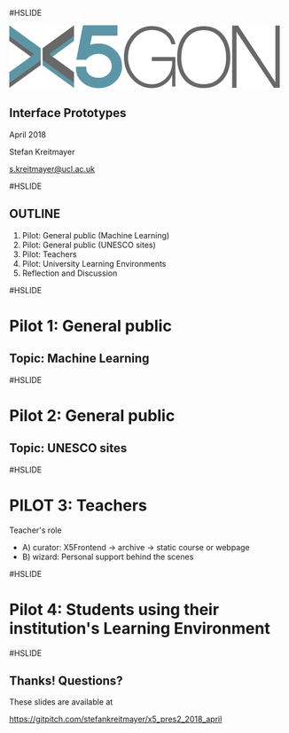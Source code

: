 #HSLIDE

![Logo](images/x5gon_logo.png)

## Interface Prototypes

April 2018

Stefan Kreitmayer

s.kreitmayer@ucl.ac.uk

#HSLIDE

## OUTLINE
1. Pilot: General public (Machine Learning)
2. Pilot: General public (UNESCO sites)
3. Pilot: Teachers
4. Pilot: University Learning Environments
5. Reflection and Discussion

#HSLIDE

# Pilot 1: General public
## Topic: Machine Learning

#HSLIDE

# Pilot 2: General public
## Topic: UNESCO sites

#HSLIDE

# PILOT 3: Teachers

Teacher's role

* A) curator: X5Frontend -> archive -> static course or webpage
* B) wizard: Personal support behind the scenes

#HSLIDE

# Pilot 4: Students using their institution's Learning Environment

#HSLIDE

## Thanks! Questions?

These slides are available at

https://gitpitch.com/stefankreitmayer/x5_pres2_2018_april
